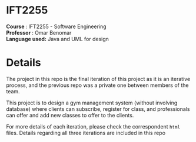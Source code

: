 # IFT2255
<div>
<b> Course </b>: IFT2255 - Software Engineering<br>
<b> Professor </b>: Omar Benomar  <br>
<b> Language used:</b> Java and UML for design<br>
</div>

# Details
The project in this repo is the final iteration of this project as it is an iterative process, and the previous repo was a private one between members of the team.
<br>

This project is to design a gym management system (without involving database) where clients can subscribe, register for class, and professionals can offer and add new classes to offer to the clients.
<br>

For more details of each iteration, please check the correspondent <code>html</code> files. Details regarding all three iterations are included in this repo
